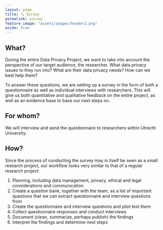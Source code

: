 ```yaml
---
layout: page
title: 🔍 Survey
permalink: survey
feature_image: "assets/images/header2.png"
aside: true
---
```


## What?
During the entire Data Privacy Project, we want to take into account the perspective of our target audience, the researcher. What data privacy issues to they run into? What are their data privacy needs? How can we best help them? 

To answer these questions, we are setting up a survey in the form of both a questionnaire as well as individual interviews with researchers. This will give us both quantitative and qualitative feedback on the entire project, as well as an evidence base to base our next steps on.

## For whom?
We will interview and send the questionnaire to researchers within Utrecht University.

## How?
Since the process of conducting the survey may in itself be seen as a small research project, our workflow looks very similar to that of a regular research project:
1. Planning, including data management, privacy, ethical and legal considerations and communication
2. Create a question bank, together with the team, as a list of important questions that we can extract questionnaire and interview questions from
3. Create the questionnaire and interview questions and pilot test them
4. Collect questionnaire responses and conduct interviews
5. Document (clean, summarize, perhaps publish) the findings
6. Interpret the findings and determine next steps